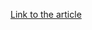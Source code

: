 [Link to the article](https://threatfabric.com/blogs/lokibot_the_first_hybrid_android_malware.html)
